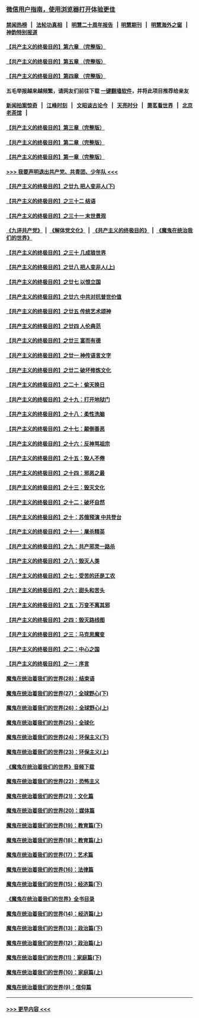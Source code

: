 ### [微信用户指南，使用浏览器打开体验更佳](https://github.com/gfw-breaker/banned-news1/blob/master/indexes/wechat-guide.md?t=0)
#### [禁闻热榜](热点新闻.md?t=0)  &nbsp;&nbsp;|&nbsp;&nbsp; [法轮功真相](https://github.com/gfw-breaker/truth/blob/master/README.md?t=0) &nbsp;&nbsp;|&nbsp;&nbsp; [明慧二十周年报告](https://github.com/gfw-breaker/mh-reports/blob/master/README.md?t=0) &nbsp;&nbsp;|&nbsp;&nbsp;[明慧期刊](https://github.com/gfw-breaker/mh-qikan) &nbsp;&nbsp;|&nbsp;&nbsp; [明慧海外之窗](https://github.com/gfw-breaker/mh-news/blob/master/README.md?t=0) &nbsp;&nbsp;|&nbsp;&nbsp; [神韵特别报道](https://github.com/gfw-breaker/mh-news/blob/master/shenyun.md?t=0)
#### [【共产主义的终极目的】第六章 （完整版）](../pages/nsc422/n11428913.md?t=02042001) 
#### [【共产主义的终极目的】第五章 （完整版）](../pages/nsc422/n11428912.md?t=02042001) 
#### [【共产主义的终极目的】第四章 （完整版）](../pages/nsc422/n11428907.md?t=02042001) 
#### 五毛举报越来越频繁，请网友们前往下载 [一键翻墙软件](https://github.com/gfw-breaker/ssr-accounts)，并将此项目推荐给亲友
#### [新闻拍案惊奇](https://github.com/gfw-breaker/banned-news1/blob/master/pages/link4.md) &nbsp;&nbsp;|&nbsp;&nbsp; [江峰时刻](https://github.com/gfw-breaker/banned-news1/blob/master/pages/link4.md) &nbsp;&nbsp;|&nbsp;&nbsp; [文昭谈古论今](https://github.com/gfw-breaker/banned-news1/blob/master/pages/link4.md) &nbsp;&nbsp;|&nbsp;&nbsp; [天亮时分](https://github.com/gfw-breaker/banned-news1/blob/master/pages/link4.md) &nbsp;&nbsp;|&nbsp;&nbsp; [萧茗看世界](https://github.com/gfw-breaker/banned-news1/blob/master/pages/link4.md) &nbsp;&nbsp;|&nbsp;&nbsp; [北京老茶馆](https://github.com/gfw-breaker/banned-news1/blob/master/pages/link4.md) &nbsp;&nbsp;|&nbsp;&nbsp; 
#### [【共产主义的终极目的】第三章（完整版）](../pages/nsc422/n11428848.md?t=02042001) 
#### [【共产主义的终极目的】第二章（完整版）](../pages/nsc422/n11428831.md?t=02042001) 
#### [【共产主义的终极目的】第一章（完整版）](../pages/nsc422/n11417651.md?t=02042001) 
#### [>>> 我要声明退出共产党、共青团、少年队 <<<](https://github.com/begood0513/goodnews/blob/master/quit/letter.md) 
#### [【共产主义的终极目的】之廿九 把人变非人(下)](../pages/nsc422/n11344140.md?t=02042001) 
#### [【共产主义的终极目的】之三十二 结语](../pages/nsc422/n11360535.md?t=02042001) 
#### [【共产主义的终极目的】之三十一 末世景观](../pages/nsc422/n11351129.md?t=02042001) 
#### [《九评共产党》](https://github.com/begood0513/9ping.md/blob/master/README.md) &nbsp;|&nbsp; [《解体党文化》](../../../../jtdwh.md/blob/master/README.md)  &nbsp;|&nbsp; [《共产主义的终极目的》](../../../../gczydzjmd.md/blob/master/README.md) &nbsp;|&nbsp; [《魔鬼在统治我们的世界》](../../../../mgztzwmdsj.md/blob/master/README.md) 
#### [【共产主义的终极目的】之三十 几成狼世界](../pages/nsc422/n11348280.md?t=02042001) 
#### [【共产主义的终极目的】之廿八 把人变非人(上)](../pages/nsc422/n11340492.md?t=02042001) 
#### [【共产主义的终极目的】之廿七 以恨立国](../pages/nsc422/n11336944.md?t=02042001) 
#### [【共产主义的终极目的】之廿六 中共对抗普世价值](../pages/nsc422/n11324785.md?t=02042001) 
#### [【共产主义的终极目的】之廿五 传统艺术颂神](../pages/nsc422/n11296396.md?t=02042001) 
#### [【共产主义的终极目的】之廿四 人伦典范](../pages/nsc422/n11296397.md?t=02042001) 
#### [【共产主义的终极目的】之廿三 富而有德](../pages/nsc422/n11283598.md?t=02042001) 
#### [【共产主义的终极目的】之廿一 神传语言文字](../pages/nsc422/n11263265.md?t=02042001) 
#### [【共产主义的终极目的】之廿二 破坏修炼文化](../pages/nsc422/n11245728.md?t=02042001) 
#### [【共产主义的终极目的】之二十：偷天换日](../pages/nsc422/n11238846.md?t=02042001) 
#### [【共产主义的终极目的】之十九：打开地狱门](../pages/nsc422/n11206376.md?t=02042001) 
#### [【共产主义的终极目的】之十八：柔性洗脑](../pages/nsc422/n11199994.md?t=02042001) 
#### [【共产主义的终极目的】之十七：颠倒善恶](../pages/nsc422/n11179782.md?t=02042001) 
#### [【共产主义的终极目的】之十六：反神骂祖宗](../pages/nsc422/n11166798.md?t=02042001) 
#### [【共产主义的终极目的】之十五：毁人不倦](../pages/nsc422/n11166792.md?t=02042001) 
#### [【共产主义的终极目的】之十四：邪恶之最](../pages/nsc422/n11150249.md?t=02042001) 
#### [【共产主义的终极目的】之十三：毁灭文化](../pages/nsc422/n11135227.md?t=02042001) 
#### [【共产主义的终极目的】之十二：破坏自然](../pages/nsc422/n11135214.md?t=02042001) 
#### [【共产主义的终极目的】之十：苏俄预演 中共登台](../pages/nsc422/n11118424.md?t=02042001) 
#### [【共产主义的终极目的】之十一：屠杀精英](../pages/nsc422/n11118442.md?t=02042001) 
#### [【共产主义的终极目的】之九：共产邪灵一路杀](../pages/nsc422/n11114139.md?t=02042001) 
#### [【共产主义的终极目的】之八：毁灭人类](../pages/nsc422/n11108503.md?t=02042001) 
#### [【共产主义的终极目的】之七：受苦的还是工农](../pages/nsc422/n11101809.md?t=02042001) 
#### [【共产主义的终极目的】之六：甜头和苦头](../pages/nsc422/n11096971.md?t=02042001) 
#### [【共产主义的终极目的】之五：万变不离其邪](../pages/nsc422/n11091285.md?t=02042001) 
#### [【共产主义的终极目的】之四：毁灭路线图](../pages/nsc422/n11086284.md?t=02042001) 
#### [【共产主义的终极目的】之三：马克思魔变](../pages/nsc422/n11061941.md?t=02042001) 
#### [【共产主义的终极目的】之二：中心之国](../pages/nsc422/n11047728.md?t=02042001) 
#### [【共产主义的终极目的】之一：序言](../pages/nsc422/n11086077.md?t=02042001) 
#### [魔鬼在统治着我们的世界(28)：结束语](../pages/nsc422/n10936246.md?t=02042001) 
#### [魔鬼在统治着我们的世界(27)：全球野心(下)](../pages/nsc422/n10928319.md?t=02042001) 
#### [魔鬼在统治着我们的世界(26)：全球野心(上)](../pages/nsc422/n10900318.md?t=02042001) 
#### [魔鬼在统治着我们的世界(25)：全球化](../pages/nsc422/n10788205.md?t=02042001) 
#### [魔鬼在统治着我们的世界(24)：环保主义(下)](../pages/nsc422/n10695307.md?t=02042001) 
#### [魔鬼在统治着我们的世界(23)：环保主义(上)](../pages/nsc422/n10688613.md?t=02042001) 
#### [《魔鬼在统治着我们的世界》音频下载](../pages/nsc422/n10635553.md?t=02042001) 
#### [魔鬼在统治着我们的世界(22)：恐怖主义](../pages/nsc422/n10614727.md?t=02042001) 
#### [魔鬼在统治着我们的世界(21)：文化篇](../pages/nsc422/n10597706.md?t=02042001) 
#### [魔鬼在统治着我们的世界(20)：媒体篇](../pages/nsc422/n10586579.md?t=02042001) 
#### [魔鬼在统治着我们的世界(19)：教育篇(下)](../pages/nsc422/n10564808.md?t=02042001) 
#### [魔鬼在统治着我们的世界(18)：教育篇(上)](../pages/nsc422/n10526970.md?t=02042001) 
#### [魔鬼在统治着我们的世界(17)：艺术篇](../pages/nsc422/n10499093.md?t=02042001) 
#### [魔鬼在统治着我们的世界(16)：法律篇](../pages/nsc422/n10485969.md?t=02042001) 
#### [魔鬼在统治着我们的世界(15)：经济篇(下)](../pages/nsc422/n10469975.md?t=02042001) 
#### [《魔鬼在统治着我们的世界》全书目录](../pages/nsc422/n10464261.md?t=02042001) 
#### [魔鬼在统治着我们的世界(14)：经济篇(上)](../pages/nsc422/n10457370.md?t=02042001) 
#### [魔鬼在统治着我们的世界(13)：政治篇(下)](../pages/nsc422/n10448270.md?t=02042001) 
#### [魔鬼在统治着我们的世界(12)：政治篇(上)](../pages/nsc422/n10444576.md?t=02042001) 
#### [魔鬼在统治着我们的世界(11)：家庭篇(下)](../pages/nsc422/n10440961.md?t=02042001) 
#### [魔鬼在统治着我们的世界(10)：家庭篇(上)](../pages/nsc422/n10435448.md?t=02042001) 
#### [魔鬼在统治着我们的世界(9)：信仰篇](../pages/nsc422/n10432159.md?t=02042001) 

----
#### [ >>> 更早内容 <<< ](../indexes/nsc422-earlier.md)

